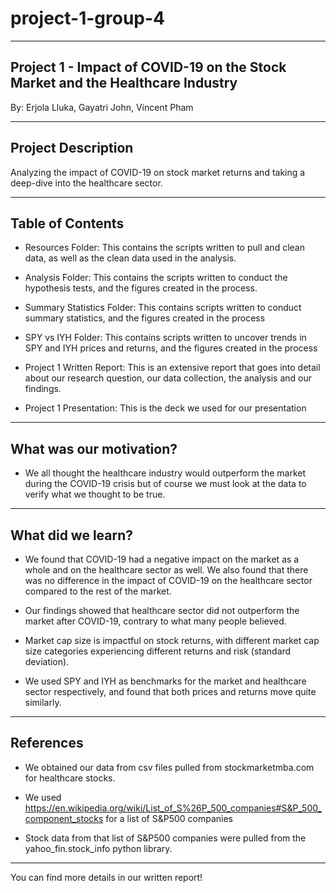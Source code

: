 # project-1-group-4

-------------------------------------------------------------------------------
Project 1 - Impact of COVID-19 on the Stock Market and the Healthcare Industry
-------------------------------------------------------------------------------

By: Erjola Lluka, Gayatri John, Vincent Pham

--------------------
Project Description
--------------------

Analyzing the impact of COVID-19 on stock market returns and taking a deep-dive into the healthcare sector.


------------------
Table of Contents
-----------------

- Resources Folder: This contains the scripts written to pull and clean data, as well as the clean data used in the analysis.

- Analysis Folder: This contains the scripts written to conduct the hypothesis tests, and the figures created in the process.

- Summary Statistics Folder: This contains scripts written to conduct summary statistics, and the figures created in the process

- SPY vs IYH Folder: This contains scripts written to uncover trends in SPY and IYH prices and returns, and the figures created in the process

- Project 1 Written Report: This is an extensive report that goes into detail about our research question, our data collection, the analysis and our findings.

- Project 1 Presentation: This is the deck we used for our presentation

------------------------
What was our motivation?
------------------------

 - We all thought the healthcare industry would outperform the market during the COVID-19 crisis but of course we must look at the data to verify what we thought to be true.
 
-------------------
What did we learn?
-------------------

- We found that COVID-19 had a negative impact on the market as a whole and on the healthcare sector as well. We also found that there was no difference in the impact of COVID-19 on the healthcare sector compared to the rest of the market.

- Our findings showed that healthcare sector did not outperform the market after COVID-19, contrary to what many people believed. 

- Market cap size is impactful on stock returns, with different market cap size categories experiencing different returns and risk (standard deviation). 

- We used SPY and IYH as benchmarks for the market and healthcare sector respectively, and found that both prices and returns move quite similarly.

----------
References
----------

- We obtained our data from csv files pulled from stockmarketmba.com for healthcare stocks.

- We used https://en.wikipedia.org/wiki/List_of_S%26P_500_companies#S&P_500_component_stocks for a list of S&P500 companies

- Stock data from that list of S&P500 companies were pulled from the yahoo_fin.stock_info python library.

-----------------------------------------------------------------------------------------------------------------------------------------------------------------------------

You can find more details in our written report!
